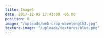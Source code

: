 ```yaml
---
title: Image6
date: 2017-12-05 17:43:00 -05:00
position: 0
image: "/uploads/web-crop-wavelength2.jpg"
texture-image: "/uploads/textures/blue.png"
---
```


